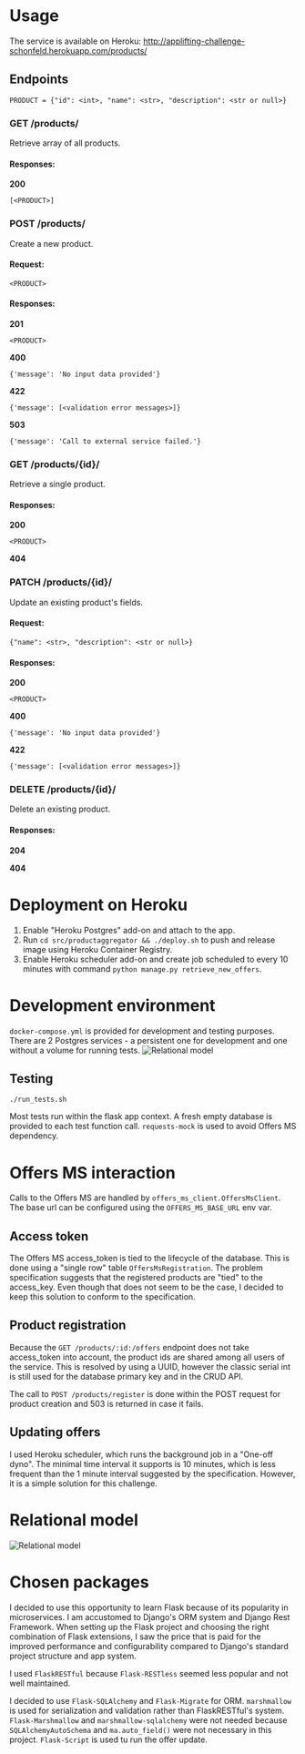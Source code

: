 # Usage
The service is available on Heroku: http://applifting-challenge-schonfeld.herokuapp.com/products/

## Endpoints
```
PRODUCT = {"id": <int>, "name": <str>, "description": <str or null>}
```

### GET /products/
Retrieve array of all products.
#### Responses:
**200**
```
[<PRODUCT>]
```

### POST /products/
Create a new product.
#### Request:
```
<PRODUCT>
```
#### Responses:
**201**
```
<PRODUCT>
```
**400**
```
{'message': 'No input data provided'}
```
**422**
```
{'message': [<validation error messages>]}
```
**503**
```
{'message': 'Call to external service failed.'}
```

### GET /products/{id}/
Retrieve a single product.
#### Responses:
**200**
```
<PRODUCT>
```
**404**

### PATCH /products/{id}/
Update an existing product's fields.
#### Request:
```
{"name": <str>, "description": <str or null>}
```
#### Responses:
**200**
```
<PRODUCT>
```
**400**
```
{'message': 'No input data provided'}
```
**422**
```
{'message': [<validation error messages>]}
```

### DELETE /products/{id}/
Delete an existing product.
#### Responses:
**204**

**404**

# Deployment on Heroku
1. Enable "Heroku Postgres" add-on and attach to the app.
2. Run `cd src/productaggregator && ./deploy.sh` to push and release image using Heroku Container Registry.
3. Enable Heroku scheduler add-on and create job scheduled to every 10 minutes with 
command `python manage.py retrieve_new_offers`.

# Development environment
`docker-compose.yml` is provided for development and testing purposes. 
There are 2 Postgres services - a persistent one for development and one without a volume for running tests.
![Relational model](docs/images/docker-compose.png)

## Testing
```
./run_tests.sh
```
Most tests run within the flask app context.
A fresh empty database is provided to each test function call. 
`requests-mock` is used to avoid Offers MS dependency.

# Offers MS interaction
Calls to the Offers MS are handled by `offers_ms_client.OffersMsClient`. The base url can be configured using the
`OFFERS_MS_BASE_URL` env var.

## Access token
The Offers MS access_token is tied to the lifecycle of the database. This is done using a "single row" table 
`OffersMsRegistration`.
The problem specification suggests that the registered products are "tied" to the access_key. Even though that does not 
seem to be the case, I decided to keep this solution to conform to the specification.

## Product registration
Because the `GET /products/:id:/offers` endpoint does not take access_token into account, the product ids are shared
among all users of the service. This is resolved by using a UUID, however the classic serial int is still used for
the database primary key and in the CRUD API.

The call to `POST /products/register` is done within the POST request for product creation and 503 is returned in case 
it fails.

## Updating offers
I used Heroku scheduler, which runs the background job in a "One-off dyno".
The minimal time interval it supports is 10 minutes, which is less frequent than the 1 minute interval suggested by the 
specification. However, it is a simple solution for this challenge.

# Relational model
![Relational model](docs/images/rel_model.png)

# Chosen packages
I decided to use this opportunity to learn Flask because of its popularity in microservices. 
I am accustomed to Django's ORM system and Django Rest Framework. 
When setting up the Flask project and choosing the right combination of Flask extensions, I saw the price that is paid 
for the improved performance and configurability compared to Django's standard project structure and app system.

I used `FlaskRESTful` because `Flask-RESTless` seemed less popular and not well maintained.

I decided to use `Flask-SQLAlchemy` and `Flask-Migrate` for ORM. `marshmallow` is used for serialization and validation 
rather than FlaskRESTful's system. `Flask-Marshmallow` and `marshmallow-sqlalchemy` were not needed because 
`SQLAlchemyAutoSchema` and `ma.auto_field()` were not necessary in this project. 
`Flask-Script` is used tu run the offer update.
 